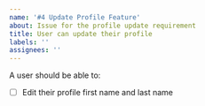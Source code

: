 ```yaml
---
name: '#4 Update Profile Feature'
about: Issue for the profile update requirement
title: User can update their profile
labels: ''
assignees: ''
---
```


A user should be able to:

- [ ] Edit their profile first name and last name
